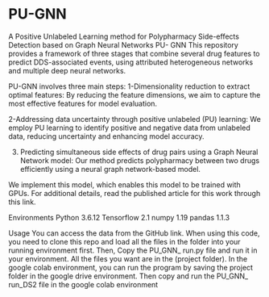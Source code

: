 # PU-GNN
A Positive Unlabeled Learning method for Polypharmacy Side-effects Detection based on Graph Neural Networks
PU- GNN
This repository provides a framework of three stages that combine several drug features to predict DDS-associated events, using attributed heterogeneous networks and multiple deep neural networks. 


 PU-GNN involves three main steps: 
1-Dimensionality reduction to extract optimal features: By reducing the feature dimensions, we aim to capture the most effective features for model evaluation. 


2-Addressing data uncertainty through positive unlabeled (PU) learning: We employ PU learning to identify positive and negative data from unlabeled data, reducing uncertainty and enhancing model accuracy. 



3. Predicting simultaneous side effects of drug pairs using a Graph Neural Network model: Our method predicts polypharmacy between two drugs efficiently using a neural graph network-based model.


 We implement this model, which enables this model to be trained with GPUs. For additional details, read the published article for this work through this link.

Environments
Python 3.6.12 
Tensorflow 2.1
numpy 1.19
pandas 1.1.3

Usage
 You can access the data from the GitHub link. When using this code, you need to clone this repo and load all the files in the folder into your running environment first. Then, Copy the PU_GNN_ run.py file and run it in your environment. All the files you want are in the (project folder).
In the google colab environment, you can run the program by saving the project folder in the google drive environment.
Then copy and run the PU_GNN_ run_DS2 file in the google colab environment

